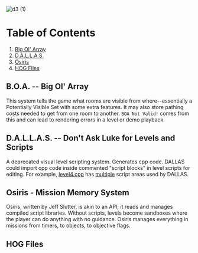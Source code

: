 ![d3 (1)](https://github.com/DescentDevelopers/Descent3/assets/47716344/8fa6bf0e-0ec0-4130-8fad-fa20bbd93a31)

# Table of Contents
1. [Big Ol' Array](https://github.com/DescentDevelopers/Descent3/wiki/Descent-3-Internals#boa----big-ol-array)
2. [D.A.L.L.A.S.](https://github.com/DescentDevelopers/Descent3/wiki/Descent-3-Internals#dallas----dont-ask-luke-for-levels-and-scripts)
3. [Osiris](https://github.com/DescentDevelopers/Descent3/wiki/Descent-3-Internals#osiris---mission-memory-system)
4. [HOG Files](https://github.com/DescentDevelopers/Descent3/wiki/Descent-3-Internals#hog-files)

## B.O.A. -- Big Ol' Array
This system tells the game what rooms are visible from where--essentially a Potentially Visible Set with some extra features. It may also store pathing costs needed to get from one room to another. `BOA Not Valid!` comes from this and can lead to rendering errors in a level or demo playback.

## D.A.L.L.A.S. -- Don't Ask Luke for Levels and Scripts
A deprecated visual level scripting system. Generates cpp code. DALLAS could import cpp code inside commented "script blocks" in level scripts for editing. For example, [level4.cpp](https://github.com/DescentDevelopers/Descent3/blob/main/scripts/level4.cpp#L411) has [multiple](https://github.com/DescentDevelopers/Descent3/blob/main/scripts/level4.cpp#L2128) script areas used by DALLAS.

## Osiris - Mission Memory System
Osiris, written by Jeff Slutter, is akin to an API; it reads and manages compiled script libraries. Without scripts, levels become sandboxes where the player can do anything with no guidance. Osiris manages everything in missions from timers, to objects, to objective flags.

## HOG Files
